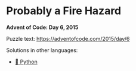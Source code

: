 # Probably a Fire Hazard

**Advent of Code: Day 6, 2015**

Puzzle text: <https://adventofcode.com/2015/day/6>

Solutions in other languages:

- [🐍 Python](../../../../python/2015/06_probably_a_fire_hazard)
